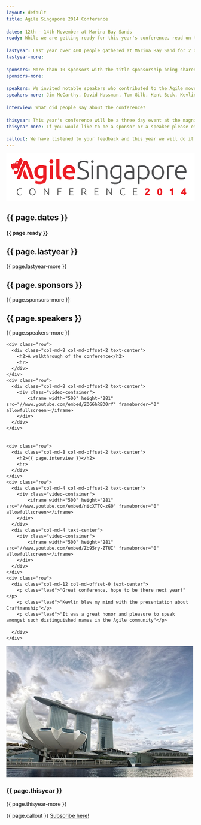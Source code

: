 ```yaml
---
layout: default
title: Agile Singapore 2014 Conference

dates: 12th - 14th November at Marina Bay Sands
ready: While we are getting ready for this year's conference, read on to see how last year's went...

lastyear: Last year over 400 people gathered at Marina Bay Sand for 2 days to Learn, Share, Make friends at the inaugural Agile Conference in Singapore.
lastyear-more: 

sponsors: More than 10 sponsors with the title sponsorship being shared by Odd-e and Rally.
sponsors-more: 

speakers: We invited notable speakers who contributed to the Agile movement
speakers-more: Jim McCarthy, David Hussman, Tom Gilb, Kent Beck, Kevlin Henney, Bas Vodde...

interview: What did people say about the conference?

thisyear: This year's conference will be a three day event at the magnificent Marina Bay Sands
thisyear-more: If you would like to be a sponsor or a speaker please email us, ask2014 at agilesingapore.org

callout: We have listened to your feedback and this year we will do it all again, bigger and better. It will be a three day event from 12 to 14 Nov. So subscribe to news or watch this space.
---
```


<div id="top" class="header">
  <div class="container vert-text">
    <div class="row">
      <div class="col-md-8 col-md-offset-2 text-center">
        <img src="img/title_logo.png" class="img-responsive">
      </div>
    </div>
    <div class="row">
      <div class="col-md-8 col-md-offset-2 text-center">
        <h2>{{ page.dates }}</h2>
        <h4>{{ page.ready }}</h4>
      </div>
    </div>
  </div>
</div>

<div id="about" class="info-light">
  <div class="container">
    <h2>{{ page.lastyear }}</h2>
    <p class="lead">{{ page.lastyear-more }}</p>
  </div>
</div>

<div class="sponsors-header"></div>

<div id="sponsors" class="info-dark">
  <div class="container">
    <h2>{{ page.sponsors }}</h2>
    <p class="lead">{{ page.sponsors-more }}</p>
  </div>
</div>

<div class="speakers-header"></div>

<div id="speakers" class="info-light">
  <div class="container">
    <h2>{{ page.speakers }}</h2>
    <p class="lead">{{ page.speakers-more }}</p>
  </div>
</div>

<div id="interview" class="interview">
  <div class="container">

    <div class="row">
      <div class="col-md-8 col-md-offset-2 text-center">
        <h2>A walkthrough of the conference</h2>
        <hr>
      </div>
    </div>
    <div class="row">
      <div class="col-md-8 col-md-offset-2 text-center">
        <div class="video-container">
            <iframe width="500" height="281" src="//www.youtube.com/embed/ZO66hRBD0rY" frameborder="0" allowfullscreen></iframe>
        </div>
      </div>
    </div>


    <div class="row">
      <div class="col-md-8 col-md-offset-2 text-center">
        <h2>{{ page.interview }}</h2>
        <hr>
      </div>
    </div>
    <div class="row">
      <div class="col-md-4 col-md-offset-2 text-center">
        <div class="video-container">
            <iframe width="500" height="281" src="//www.youtube.com/embed/nicXTTQ-zG0" frameborder="0" allowfullscreen></iframe>
        </div>
      </div>
      <div class="col-md-4 text-center">
        <div class="video-container">
            <iframe width="500" height="281" src="//www.youtube.com/embed/Zb95ry-ZTUI" frameborder="0" allowfullscreen></iframe>
        </div>
      </div>
    </div>
    <div class="row">
      <div class="col-md-12 col-md-offset-0 text-center">
        <p class="lead">"Great conference, hope to be there next year!"</p>
        <p class="lead">"Kevlin blew my mind with the presentation about Craftmanship"</p>
        <p class="lead">"It was a great honor and pleasure to speak amongst such distinguished names in the Agile community"</p>

      </div>
    </div>

  </div>
</div>

<div class="call-to-action">
  <div class="container">
    <div class="row">
      <div class="col-md-4">
        <img src="img/mbs.jpg" class="img-interview img-responsive">
      </div>
      <div class="col-md-8">
        <h3>{{ page.thisyear }}</h3>
        <p class="lead">{{ page.thisyear-more }}<p>
        <p class="lead">{{ page.callout }}
        <a href="http://eepurl.com/L5BAb" class="btn btn-lg btn-primary">Subscribe here!</a><p>
      </div>
    </div>
  </div>
</div>